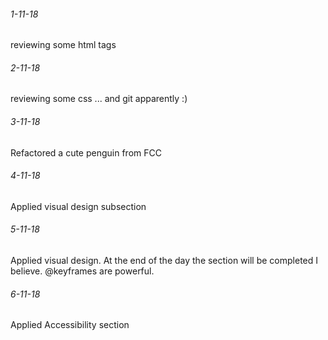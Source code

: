 ###### 1-11-18
reviewing some html tags
###### 2-11-18
reviewing some css ... and git apparently :)
###### 3-11-18
Refactored a cute penguin from FCC
###### 4-11-18
Applied visual design subsection
###### 5-11-18
Applied visual design. At the end of the day the section will be completed
I believe. @keyframes are powerful.
###### 6-11-18
Applied Accessibility section
